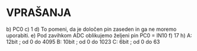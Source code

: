 # VPRAŠANJA

b) PC0
c) 1
d) To pomeni, da je določen pin zaseden in ga ne moremo uporabiti.
e) Pod zavihkom ADC oblikujemo željeni pin PC0 = IN10
f) 17
h) A: 12bit ;  od 0 do 4095
   B: 10bit ;  od 0 do 1023
   C: 6bit  ;  od 0 do 63
